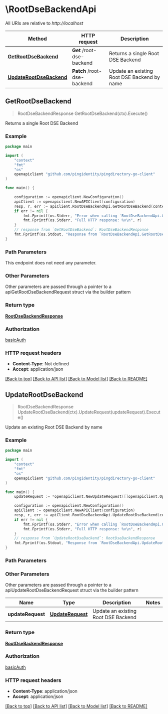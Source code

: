 # \RootDseBackendApi

All URIs are relative to *http://localhost*

Method | HTTP request | Description
------------- | ------------- | -------------
[**GetRootDseBackend**](RootDseBackendApi.md#GetRootDseBackend) | **Get** /root-dse-backend | Returns a single Root DSE Backend
[**UpdateRootDseBackend**](RootDseBackendApi.md#UpdateRootDseBackend) | **Patch** /root-dse-backend | Update an existing Root DSE Backend by name



## GetRootDseBackend

> RootDseBackendResponse GetRootDseBackend(ctx).Execute()

Returns a single Root DSE Backend

### Example

```go
package main

import (
    "context"
    "fmt"
    "os"
    openapiclient "github.com/pingidentity/pingdirectory-go-client"
)

func main() {

    configuration := openapiclient.NewConfiguration()
    apiClient := openapiclient.NewAPIClient(configuration)
    resp, r, err := apiClient.RootDseBackendApi.GetRootDseBackend(context.Background()).Execute()
    if err != nil {
        fmt.Fprintf(os.Stderr, "Error when calling `RootDseBackendApi.GetRootDseBackend``: %v\n", err)
        fmt.Fprintf(os.Stderr, "Full HTTP response: %v\n", r)
    }
    // response from `GetRootDseBackend`: RootDseBackendResponse
    fmt.Fprintf(os.Stdout, "Response from `RootDseBackendApi.GetRootDseBackend`: %v\n", resp)
}
```

### Path Parameters

This endpoint does not need any parameter.

### Other Parameters

Other parameters are passed through a pointer to a apiGetRootDseBackendRequest struct via the builder pattern


### Return type

[**RootDseBackendResponse**](RootDseBackendResponse.md)

### Authorization

[basicAuth](../README.md#basicAuth)

### HTTP request headers

- **Content-Type**: Not defined
- **Accept**: application/json

[[Back to top]](#) [[Back to API list]](../README.md#documentation-for-api-endpoints)
[[Back to Model list]](../README.md#documentation-for-models)
[[Back to README]](../README.md)


## UpdateRootDseBackend

> RootDseBackendResponse UpdateRootDseBackend(ctx).UpdateRequest(updateRequest).Execute()

Update an existing Root DSE Backend by name

### Example

```go
package main

import (
    "context"
    "fmt"
    "os"
    openapiclient "github.com/pingidentity/pingdirectory-go-client"
)

func main() {
    updateRequest := *openapiclient.NewUpdateRequest([]openapiclient.Operation{*openapiclient.NewOperation(openapiclient.EnumOperation("add"), "Path_example")}) // UpdateRequest | Update an existing Root DSE Backend

    configuration := openapiclient.NewConfiguration()
    apiClient := openapiclient.NewAPIClient(configuration)
    resp, r, err := apiClient.RootDseBackendApi.UpdateRootDseBackend(context.Background()).UpdateRequest(updateRequest).Execute()
    if err != nil {
        fmt.Fprintf(os.Stderr, "Error when calling `RootDseBackendApi.UpdateRootDseBackend``: %v\n", err)
        fmt.Fprintf(os.Stderr, "Full HTTP response: %v\n", r)
    }
    // response from `UpdateRootDseBackend`: RootDseBackendResponse
    fmt.Fprintf(os.Stdout, "Response from `RootDseBackendApi.UpdateRootDseBackend`: %v\n", resp)
}
```

### Path Parameters



### Other Parameters

Other parameters are passed through a pointer to a apiUpdateRootDseBackendRequest struct via the builder pattern


Name | Type | Description  | Notes
------------- | ------------- | ------------- | -------------
 **updateRequest** | [**UpdateRequest**](UpdateRequest.md) | Update an existing Root DSE Backend | 

### Return type

[**RootDseBackendResponse**](RootDseBackendResponse.md)

### Authorization

[basicAuth](../README.md#basicAuth)

### HTTP request headers

- **Content-Type**: application/json
- **Accept**: application/json

[[Back to top]](#) [[Back to API list]](../README.md#documentation-for-api-endpoints)
[[Back to Model list]](../README.md#documentation-for-models)
[[Back to README]](../README.md)

